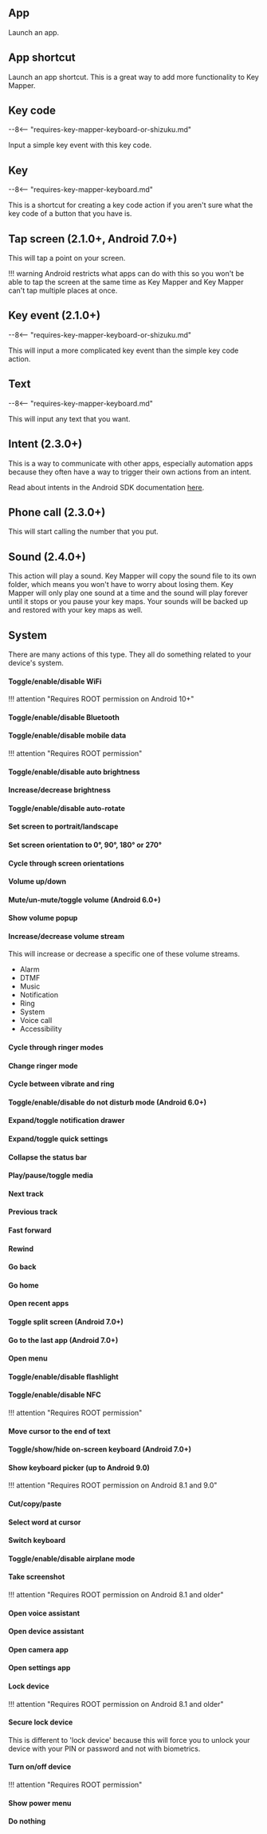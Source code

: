 ## App

Launch an app.

## App shortcut

Launch an app shortcut. This is a great way to add more functionality to Key Mapper.

## Key code

--8<-- "requires-key-mapper-keyboard-or-shizuku.md"

Input a simple key event with this key code.

## Key

--8<-- "requires-key-mapper-keyboard.md"

This is a shortcut for creating a key code action if you aren't sure what the key code of a button that you have is.

## Tap screen (2.1.0+, Android 7.0+)

This will tap a point on your screen.

!!! warning
    Android restricts what apps can do with this so you won't be able to tap the screen at the same time as Key Mapper and Key Mapper can't tap multiple places at once.

## Key event (2.1.0+)

--8<-- "requires-key-mapper-keyboard-or-shizuku.md"

This will input a more complicated key event than the simple key code action.

## Text

--8<-- "requires-key-mapper-keyboard.md"

This will input any text that you want.

## Intent (2.3.0+)

This is a way to communicate with other apps, especially automation apps because they often have a way to trigger their own actions from an intent.

Read about intents in the Android SDK documentation [here](https://developer.android.com/reference/android/content/Intent).

## Phone call (2.3.0+)

This will start calling the number that you put.

## Sound (2.4.0+)

This action will play a sound. Key Mapper will copy the sound file to its own folder, which means you won't have to worry about losing them. Key Mapper will only play one sound at a time and the sound will play forever until it stops or you pause your key maps. Your sounds will be backed up and restored with your key maps as well.

## System

There are many actions of this type. They all do something related to your device's system.

#### Toggle/enable/disable WiFi

!!! attention "Requires ROOT permission on Android 10+"

#### Toggle/enable/disable Bluetooth

#### Toggle/enable/disable mobile data

!!! attention "Requires ROOT permission"

#### Toggle/enable/disable auto brightness

#### Increase/decrease brightness

#### Toggle/enable/disable auto-rotate

#### Set screen to portrait/landscape

#### Set screen orientation to 0°, 90°, 180° or 270°

#### Cycle through screen orientations

#### Volume up/down

#### Mute/un-mute/toggle volume (Android 6.0+)

#### Show volume popup

#### Increase/decrease volume stream
This will increase or decrease a specific one of these volume streams.

- Alarm
- DTMF
- Music
- Notification
- Ring
- System
- Voice call
- Accessibility

#### Cycle through ringer modes

#### Change ringer mode

#### Cycle between vibrate and ring

#### Toggle/enable/disable do not disturb mode (Android 6.0+)

#### Expand/toggle notification drawer

#### Expand/toggle quick settings

#### Collapse the status bar

#### Play/pause/toggle media

#### Next track

#### Previous track

#### Fast forward

#### Rewind

#### Go back

#### Go home

#### Open recent apps

#### Toggle split screen (Android 7.0+)

#### Go to the last app (Android 7.0+)

#### Open menu

#### Toggle/enable/disable flashlight

#### Toggle/enable/disable NFC

!!! attention "Requires ROOT permission"

#### Move cursor to the end of text

#### Toggle/show/hide on-screen keyboard (Android 7.0+)

#### Show keyboard picker (up to Android 9.0)

!!! attention "Requires ROOT permission on Android 8.1 and 9.0"

#### Cut/copy/paste

#### Select word at cursor

#### Switch keyboard

#### Toggle/enable/disable airplane mode

#### Take screenshot

!!! attention "Requires ROOT permission on Android 8.1 and older"

#### Open voice assistant

#### Open device assistant

#### Open camera app

#### Open settings app

#### Lock device

!!! attention "Requires ROOT permission on Android 8.1 and older"

#### Secure lock device
This is different to 'lock device' because this will force you to unlock your device with your PIN or password and not with biometrics.

#### Turn on/off device

!!! attention "Requires ROOT permission"

#### Show power menu

#### Do nothing